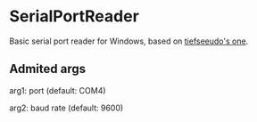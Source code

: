 # SerialPortReader

Basic serial port reader for Windows, based on [tiefseeudo's one](github.com/tiefseeudo/Serial-Port-Reader-Windows).

## Admited args

arg1: port (default: COM4)

arg2: baud rate (default: 9600)